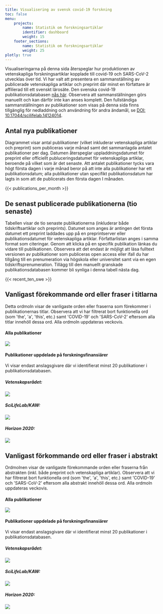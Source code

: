 ```yaml
---
title: Visualisering av svensk covid-19 forskning
toc: false
menu:
    projects:
        name: Statistik om forskningsartiklar
        identifier: dashboard
        weight: 15
    footer_sections:
        name: Statistik om forskningsartiklar
        weight: 25
plotly: true
---
```

Visualiseringarna på denna sida återspeglar hur produktionen av vetenskapliga forskningsartiklar kopplade till covid-19 och SARS-CoV-2 utvecklas över tid. Vi har valt att presentera en sammanställning av publicerade vetenskapliga artiklar och preprint där minst en författare är affilierad till ett svenskt lärosäte. Den svenska covid-19 publikationsdatabasen [nås här](/sv/publications/). Observera att sammanställningen görs manuellt och kan därför inte kan anses komplett. Den fullständiga sammanställningen av publikationer som visas på denna sida finns tillgänglig för nedladdning och användning för andra ändamål, se [DOI: 10.17044/scilifelab.14124014](https://doi.org/10.17044/scilifelab.14124014).

## Antal nya publikationer

Diagrammet visar antal publikationer (vilket inkluderar vetenskapliga artiklar och preprint) som publiceras varje månad samt det sammanlagda antalet publikationer per dag. Datumen återspeglar uppladdningsdatumet för preprint eller officiellt publuceringsdatumet för vetenskapliga artiklar, beroende på vilket som är det senaste. Att antalet publikationer tycks vara högt första dagen i varje månad beror på att inte alla publikationer har ett  publikationsdatum; alla publikationer utan specifikt publikationsdatum har lagts in som att de publicerats den första dagen I månaden.

<div class="table-responsive">
{{< publications_per_month >}}
</div>

## De senast publicerade publikationerna (tio senaste)

Tabellen visar de tio senaste publikationerna (inkluderar både tidskriftsartiklar och preprints). Datumet som anges är antingen det första datumet ett preprint laddades upp på en preprintserver eller publikationsdatumet för vetenskapliga artiklar. Författarlistan anges i samma format som citeringar. Genom att klicka på en specifik publikation länkas du vidare till publikationen. Observera att det endast är möjligt att läsa fulltext versionen av publikationer som publiceras open access eller ifall du har tillgång till en prenumeration via högskola eller universitet samt via en egen tidskriftsprenumeration. Tillägg till den manuellt granskade publikationsdatabasen kommer bli synliga i denna tabell nästa dag.

<div class="table-responsive">
{{< recent_ten_swe >}}
</div>

## Vanligast förekommande ord eller fraser i titlarna

Detta ordmoln visar de vanligaste orden eller fraserna som förekommer i publikationernas titlar. Observera att vi har filtrerat bort funktionella ord (som 'the', 'a', 'this', etc.) samt 'COVID-19' och 'SARS-CoV-2' eftersom alla titlar innehöll dessa ord. Alla ordmoln uppdateras veckovis.

#### Alla publikationer

<div class="row my-4"><div class="col-md-8"><img src="https://blobserver.dckube.scilifelab.se/blob/covid-portal-titles_all.png"></div></div>

#### Publikationer uppdelade på forskningsfinansiärer

Vi visar endast anslagsgivare där vi identifierat minst 20 publikationer i publikationsdatabasen.

<div class="container"> <div class="row mt-2"> <div class="col-md mr-4"> <div class="row"> <h5>Vetenskapsrådet:</h5> </div> <div class="row"> <img src="https://blobserver.dckube.scilifelab.se/blob/covid-portal-titles_vr.png"> </div> </div> <div class="col-md mr-4"> <div class="row"> <h5>SciLifeLab/KAW:</h5> </div> <div class="row"> <img src="https://blobserver.dckube.scilifelab.se/blob/covid-portal-titles_kaw.png"> </div> </div> <div class="col-md"> <div class="row"> <h5>Horizon 2020:</h5> </div> <div class="row"> <img src="https://blobserver.dckube.scilifelab.se/blob/covid-portal-titles_h2020.png"> </div> </div> </div> </div>

## Vanligast förkommande ord eller fraser i abstrakt

Ordmolnen visar de vanligaste förekommande orden eller fraserna från abstrakten (inkl. både preprint och vetenskapliga artiklar). Observera att vi har filtrerat bort funktionella ord (som 'the', 'a', 'this', etc.) samt 'COVID-19' och 'SARS-CoV-2' eftersom alla abstrakt innehöll dessa ord. Alla ordmoln uppdateras veckovis.

#### Alla publikationer

<div class="row my-4"><div class="col-md-8"><img src="https://blobserver.dckube.scilifelab.se/blob/covid-portal-abstracts_all.png"></div></div>

#### Publikationer uppdelade på forskningsfinansiärer

Vi visar endast anslagsgivare där vi identifierat minst 20 publikationer i publikationsdatabasen.

<div class="container"> <div class="row mt-2"> <div class="col-md mr-4"> <div class="row"> <h5>Vetenskapsrådet:</h5> </div> <div class="row"> <img src="https://blobserver.dckube.scilifelab.se/blob/covid-portal-abstracts_vr.png"> </div> </div> <div class="col-md mr-4"> <div class="row"> <h5>SciLifeLab/KAW:</h5> </div> <div class="row"> <img src="https://blobserver.dckube.scilifelab.se/blob/covid-portal-abstracts_kaw.png"> </div> </div> <div class="col-md"> <div class="row"> <h5>Horizon 2020:</h5> </div> <div class="row"> <img src="https://blobserver.dckube.scilifelab.se/blob/covid-portal-abstracts_h2020.png"> </div> </div> </div> </div>
